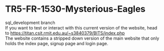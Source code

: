 # TR5-FR-1530-Mysterious-Eagles
sql_development branch
<br>
If you want to test or interact with this current version of the website, head to https://titan.csit.rmit.edu.au/~s3840379/BITS/index.php
<br>
The website contains a stripped down version of the main website that only holds the index page, signup page and login page.
<br>
